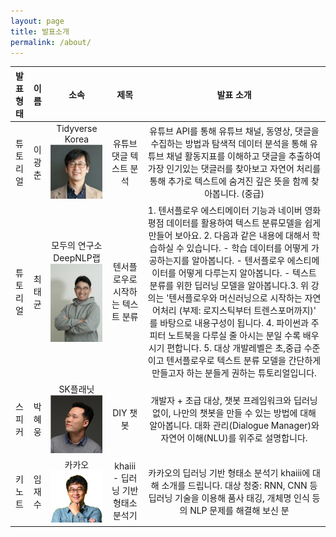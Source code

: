 ```yaml
---
layout: page
title: 발표소개
permalink: /about/
---
```




|발표형태|이름|소속|제목|발표 소개|
|:--------:|:-----------------:|:-----------:|:--------:|:--------:|
|튜토리얼|이광춘|Tidyverse Korea![이광춘](./pic//lkc2.png)|유튜브 댓글 텍스트 분석|유튜브 API를 통해 유튜브 채널, 동영상, 댓글을 수집하는 방법과 탐색적 데이터 분석을 통해 유튜브 채널 활동지표를 이해하고 댓글을 추출하여 가장 인기있는 댓글러를 찾아보고 자연어 처리를 통해 추가로 텍스트에 숨겨진 깊은 뜻을 함께 찾아봅니다. (중급)|  
|튜토리얼|최태균|모두의 연구소 DeepNLP랩![최태균](./pic/ctk2.png)| 텐서플로우로 시작하는 텍스트 분류|1. 텐서플로우 에스티메이터 기능과 네이버 영화 평점 데이터를 활용하여 텍스트 분류모델을 쉽게 만들어 보아요. 2. 다음과 같은 내용에 대해서 학습하실 수 있습니다. - 학습 데이터를 어떻게 가공하는지를 알아봅니다. - 텐서플로우 에스티메이터를 어떻게 다루는지 알아봅니다. - 텍스트 분류를 위한 딥러닝 모델을 알아봅니다.3. 위 강의는 '텐서플로우와 머신러닝으로 시작하는 자연어처리 (부제: 로지스틱부터 트렌스포머까지)' 를 바탕으로 내용구성이 됩니다. 4. 파이썬과 주피터 노트북을 다루실 줄 아시는 분일 수록 배우시기 편합니다. 5. 대상 개발레벨은 초,중급 수준이고 텐서플로우로 텍스트 분류 모델을  간단하게 만들고자 하는 분들게 권하는 튜토리얼입니다.|    
|스피커|박혜웅|SK플래닛![박혜웅](./pic/phu2.png)|DIY 챗봇|개발자 + 초급 대상, 챗봇 프레임워크와 딥러닝  없이, 나만의 챗봇을 만들 수 있는 방법에 대해 알아봅니다. 대화 관리(Dialogue Manager)와 자연어 이해(NLU)를 위주로 설명합니다.|
|키노트|임재수|카카오![임재수](./pic/ljs2.png)|khaiii - 딥러닝 기반 형태소 분석기|카카오의 딥러닝 기반 형태소 분석기 khaiii에 대해 소개를 드립니다. 대상 청중: RNN, CNN 등 딥러닝 기술을 이용해 품사 태깅, 개체명 인식 등의 NLP 문제를 해결해 보신 분|  














